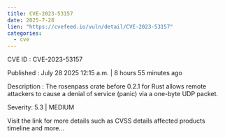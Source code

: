 ```yaml
--- 
title: CVE-2023-53157
date: 2025-7-28
lien: "https://cvefeed.io/vuln/detail/CVE-2023-53157"
categories:
  - cve
---
```


CVE ID : CVE-2023-53157

Published :  July 28
2025
12:15 a.m. | 8 hours
55 minutes ago

Description : The rosenpass crate before 0.2.1 for Rust allows remote attackers to cause a denial of service (panic) via a one-byte UDP packet.

Severity: 5.3 | MEDIUM

Visit the link for more details
such as CVSS details
affected products
timeline
and more...
